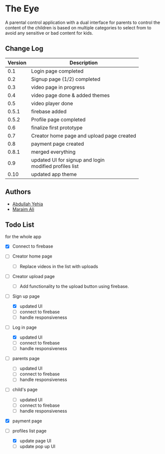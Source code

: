 # The Eye

A parental control application with a dual interface for parents to control
the content of the children is based on multiple categories to select from
to avoid any sensitive or bad content for kids.

## Change Log

| Version | Description                                                 |
|---------|-------------------------------------------------------------|
| 0.1     | Login page completed                                        |
| 0.2     | Signup page (1/2) completed                                 |
| 0.3     | video page in progress                                      |
| 0.4     | video page done & added themes                              |
| 0.5     | video player done                                           |
| 0.5.1   | firebase added                                              |
| 0.5.2   | Profile page completed                                      |
| 0.6     | finalize first prototype                                    |
| 0.7     | Creator home page and upload page created                   |
| 0.8     | payment page created                                        |
| 0.8.1   | merged everything                                           |
| 0.9     | updated UI for signup and login<br/> modified profiles list |
| 0.10    | updated app theme                                           |

## Authors

- [Abdullah Yehia](https://github.com/A-Yehia19)
- [Maraim Ali](https://github.com/mariam2001)

## Todo List

for the whole app
- [x] Connect to firebase

- [ ] Creator home page
  - [ ] Replace videos in the list with uploads 
- [ ] Creator upload page
  - [ ] Add functionality to the upload button using firebase.
- [ ] Sign up page
  - [x] updated UI
  - [ ] connect to firebase
  - [ ] handle responsiveness
- [ ] Log in page
  - [x] updated UI
  - [ ] connect to firebase
  - [ ] handle responsiveness
- [ ] parents page
  - [ ] updated UI
  - [ ] connect to firebase
  - [ ] handle responsiveness
- [ ] child's page
  - [ ] updated UI
  - [ ] connect to firebase
  - [ ] handle responsiveness
- [x] payment page
- [ ] profiles list page
  - [x] update page UI
  - [ ] update pop up UI
